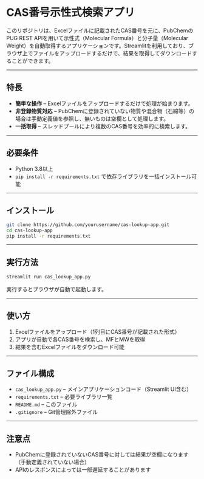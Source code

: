 # CAS番号示性式検索アプリ

このリポジトリは、Excelファイルに記載されたCAS番号を元に、PubChemのPUG REST APIを用いて示性式（Molecular Formula）と分子量（Molecular Weight）を自動取得するアプリケーションです。Streamlitを利用しており、ブラウザ上でファイルをアップロードするだけで、結果を取得してダウンロードすることができます。

---

## 特長

- **簡単な操作** – Excelファイルをアップロードするだけで処理が始まります。
- **非登録物質対応** – PubChemに登録されていない物質や混合物（石綿等）の場合は手動定義値を参照し、無いものは空欄として処理します。
- **一括取得** – スレッドプールにより複数のCAS番号を効率的に検索します。

---

## 必要条件

- Python 3.8以上
- `pip install -r requirements.txt` で依存ライブラリを一括インストール可能

---

## インストール

```bash
git clone https://github.com/yourusername/cas-lookup-app.git
cd cas-lookup-app
pip install -r requirements.txt
```

---

## 実行方法

```bash
streamlit run cas_lookup_app.py
```

実行するとブラウザが自動で起動します。

---

## 使い方

1. Excelファイルをアップロード（1列目にCAS番号が記載された形式）
2. アプリが自動で各CAS番号を検索し、MFとMWを取得
3. 結果を含むExcelファイルをダウンロード可能

---

## ファイル構成

- `cas_lookup_app.py` – メインアプリケーションコード（Streamlit UI含む）
- `requirements.txt` – 必要ライブラリ一覧
- `README.md` – このファイル
- `.gitignore` – Git管理除外ファイル

---

## 注意点

- PubChemに登録されていないCAS番号に対しては結果が空欄になります（手動定義されていない場合）
- APIのレスポンスによっては一部遅延することがあります
